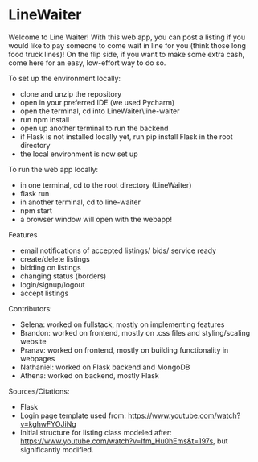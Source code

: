 # LineWaiter
Welcome to Line Waiter! With this web app, you can post a listing if you would like to pay someone to come wait in line for you (think those long food truck lines)! On the flip side, if you want to make some extra cash, come here for an easy, low-effort way to do so.

To set up the environment locally:
- clone and unzip the repository
- open in your preferred IDE (we used Pycharm)
- open the terminal, cd into LineWaiter\line-waiter
- run npm install
- open up another terminal to run the backend
- if Flask is not installed locally yet, run pip install Flask in the root directory
- the local environment is now set up

To run the web app locally:
- in one terminal, cd to the root directory (LineWaiter)
- flask run
- in another terminal, cd to line-waiter
- npm start
- a browser window will open with the webapp!

Features
- email notifications of accepted listings/ bids/ service ready
- create/delete listings
- bidding on listings
- changing status (borders)
- login/signup/logout
- accept listings


Contributors:
- Selena: worked on fullstack, mostly on implementing features
- Brandon: worked on frontend, mostly on .css files and styling/scaling website
- Pranav: worked on frontend, mostly on building functionality in webpages
- Nathaniel: worked on Flask backend and MongoDB 
- Athena: worked on backend, mostly Flask

Sources/Citations:
- Flask
- Login page template used from: https://www.youtube.com/watch?v=kghwFYOJiNg
- Initial structure for listing class modeled after: https://www.youtube.com/watch?v=lfm_Hu0hEms&t=197s, but significantly modified.
